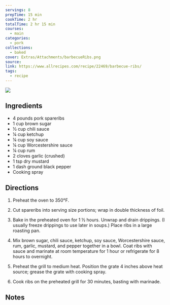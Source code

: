 ```yaml
---
servings: 8
prepTime: 15 min
cookTime: 2 hr
totalTime: 2 hr 15 min
courses:
  - main
categories:
  - pork
collections:
  - baked
cover: Extras/Attachments/barbecueRibs.png
source:
link: https://www.allrecipes.com/recipe/22469/barbecue-ribs/
tags:
  - recipe
---
```


![](Extras/Attachments/barbecueRibs.png)


## Ingredients

- 4 pounds pork spareribs
- 1 cup brown sugar
- ½ cup chili sauce
- ¼ cup ketchup
- ¼ cup soy sauce
- ¼ cup Worcestershire sauce
- ¼ cup rum
- 2 cloves garlic (crushed)
- 1 tsp dry mustard
- 1 dash ground black pepper
- Cooking spray


## Directions

1. Preheat the oven to 350°F.

2. Cut spareribs into serving size portions; wrap in double thickness of foil.

3. Bake in the preheated oven for 1 ½ hours. Unwrap and drain drippings. (I usually freeze drippings to use later in soups.) Place ribs in a large roasting pan.

4. Mix brown sugar, chili sauce, ketchup, soy sauce, Worcestershire sauce, rum, garlic, mustard, and pepper together in a bowl. Coat ribs with sauce and marinate at room temperature for 1 hour or refrigerate for 8 hours to overnight.

5. Preheat the grill to medium heat. Position the grate 4 inches above heat source; grease the grate with cooking spray.

6. Cook ribs on the preheated grill for 30 minutes, basting with marinade.


## Notes